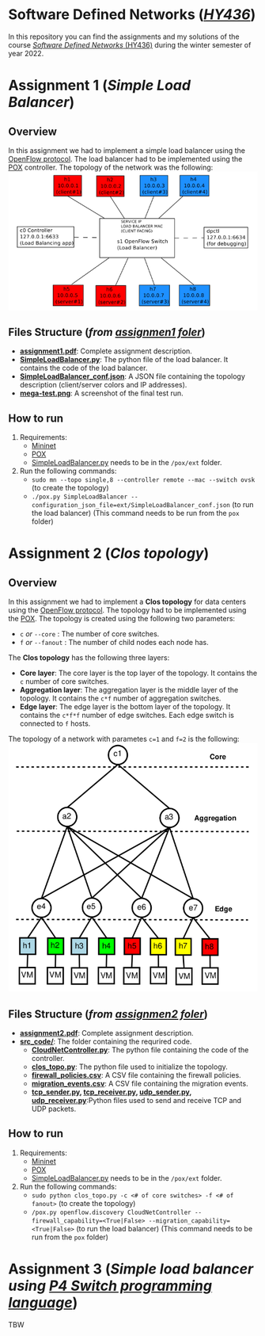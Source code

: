 # Software Defined Networks (*[HY436](https://www.csd.uoc.gr/~hy436/)*) 
In this repository you can find the assignments and my solutions of the course [*Software Defined Networks* (HY436)](https://www.csd.uoc.gr/~hy436/) during the winter semester of year 2022.
# Assignment 1 (*Simple Load Balancer*)
## Overview
In this assignment we had to implement a simple load balancer using the [OpenFlow protocol](https://en.wikipedia.org/wiki/OpenFlow). The load balancer had to be implemented using the [POX](https://github.com/noxrepo/pox) controller. The topology of the network was the following:
![Assignment 1 topology](/.README_images/assignment1_topo.png)

## Files Structure (*from [assignmen1 foler](/assignment1)*)
- **[assignment1.pdf](/assignment1/assignment1.pdf)**: Complete assignment description.
- **[SimpleLoadBalancer.py](/assignment1/SimpleLoadBalancer.py)**: The python file of the load balancer. It contains the code of the load balancer.
- **[SimpleLoadBalancer_conf.json](/assignment1/SimpleLoadBalancer_conf.json)**: A JSON file containing the topology description (client/server colors and IP addresses).
- **[mega-test.png](/assignment1/mega-test.png)**: A screenshot of the final test run.

## How to run

1. Requirements:
    - [Mininet](https://pypi.org/project/mininet/)
    - [POX](https://github.com/noxrepo/pox)
    - [SimpleLoadBalancer.py](/assignment1/SimpleLoadBalancer.py) needs to be in the `/pox/ext` folder.
2. Run the following commands:
    - `sudo mn --topo single,8 --controller remote --mac --switch ovsk` 
    (to create the topology)
    - `./pox.py SimpleLoadBalancer --configuration_json_file=ext/SimpleLoadBalancer_conf.json` (to run the load balancer) (This command needs to be run from the `pox` folder)

# Assignment 2 (*Clos topology*)
## Overview
In this assignment we had to implement a **Clos topology** for data centers using the [OpenFlow protocol](https://en.wikipedia.org/wiki/OpenFlow). The topology had to be implemented using the [POX](https://github.com/noxrepo/pox). The topology is created using the following two parameters:
- `c` *or* `--core` : The number of core switches.
- `f` *or* `--fanout` : The number of child nodes each node has.

The **Clos topology** has the following three layers:
- **Core layer**: The core layer is the top layer of the topology. It contains the `c` number of core switches.
- **Aggregation layer**: The aggregation layer is the middle layer of the topology. It contains the `c*f` number of aggregation switches.
- **Edge layer**: The edge layer is the bottom layer of the topology. It contains the `c*f*f` number of edge switches. Each edge switch is connected to `f` hosts.

The topology of a network with parametes `c=1` and `f=2` is the following:
![Assignment 2 topology](/.README_images/assignment2_topo.png)

## Files Structure (*from [assignmen2 foler](/assignment2)*)
- **[assignment2.pdf](/assignment2/assignment2.pdf)**: Complete assignment description.
- **[src_code/](/assignment2/src_code)**: The folder containing the requrired code.
    - **[CloudNetController.py](/assignment2/src_code/CloudNetController.py)**: The python file containing the code of the controller.
    - **[clos_topo.py](/assignment2/src_code/clos_topo.py)**: The python file used to initialize the topology.
    - **[firewall_policies.csv](/assignment2/src_code/firewall_policies.csv)**: A CSV file containing the firewall policies.
    - **[migration_events.csv](/assignment2/src_code/migration_events.csv)**: A CSV file containing the migration events.
    - **[tcp_sender.py](/assignment2/src_code/tcp_sender.py), [tcp_receiver.py](/assignment2/src_code/tcp_receiver.py), [udp_sender.py](/assignment2/src_code/udp_sender.py), [udp_receiver.py](/assignment2/src_code/udp_receiver.py)**:Python files used to send and receive TCP and UDP packets.
## How to run

1. Requirements:
    - [Mininet](https://pypi.org/project/mininet/)
    - [POX](https://github.com/noxrepo/pox)
    - [SimpleLoadBalancer.py](/assignment1/SimpleLoadBalancer.py) needs to be in the `/pox/ext` folder.
2. Run the following commands:
    - `sudo python clos_topo.py -c <# of core switches> -f <# of fanout>`
    (to create the topology)
    - `/pox.py openflow.discovery CloudNetController --firewall_capability=<True|False> --migration_capability=<True|False>` (to run the load balancer) (This command needs to be run from the `pox` folder)

# Assignment 3 (*Simple load balancer using [P4 Switch programming language](https://opennetworking.org/p4/)*)

TBW